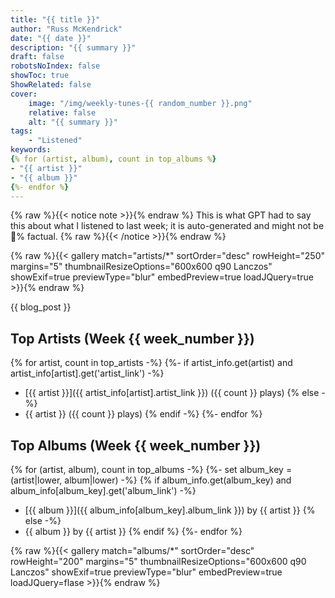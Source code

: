 ```yaml
---
title: "{{ title }}"
author: "Russ McKendrick"
date: "{{ date }}"
description: "{{ summary }}"
draft: false
robotsNoIndex: false
showToc: true
ShowRelated: false
cover:
    image: "/img/weekly-tunes-{{ random_number }}.png"
    relative: false
    alt: "{{ summary }}"
tags:
    - "Listened"
keywords:
{% for (artist, album), count in top_albums %}
- "{{ artist }}"
- "{{ album }}"
{%- endfor %}
---
```


{% raw %}{{< notice note >}}{% endraw %}
This is what GPT had to say this about what I listened to last week; it is auto-generated and might not be 💯% factual.
{% raw %}{{< /notice >}}{% endraw %}

{% raw %}{{< gallery match="artists/*" sortOrder="desc" rowHeight="250" margins="5" thumbnailResizeOptions="600x600 q90 Lanczos" showExif=true previewType="blur" embedPreview=true loadJQuery=true >}}{% endraw %}

{{ blog_post }}

## Top Artists (Week {{ week_number }})

{% for artist, count in top_artists -%}
{%- if artist_info.get(artist) and artist_info[artist].get('artist_link') -%}
- [{{ artist }}]({{ artist_info[artist].artist_link }}) ({{ count }} plays)
{% else -%}
- {{ artist }} ({{ count }} plays)
{% endif -%}
{%- endfor %}

## Top Albums (Week {{ week_number }})

{% for (artist, album), count in top_albums -%}
{%- set album_key = (artist|lower, album|lower) -%}
{% if album_info.get(album_key) and album_info[album_key].get('album_link') -%}
- [{{ album }}]({{ album_info[album_key].album_link }}) by {{ artist }}
{% else -%}
- {{ album }} by {{ artist }}
{% endif %}
{%- endfor %}


{% raw %}{{< gallery match="albums/*" sortOrder="desc" rowHeight="200" margins="5" thumbnailResizeOptions="600x600 q90 Lanczos" showExif=true previewType="blur" embedPreview=true loadJQuery=flase >}}{% endraw %}